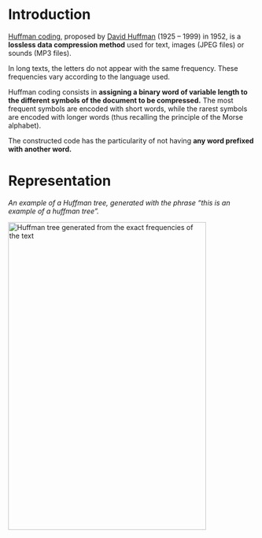 # Introduction
[Huffman coding](https://en.wikipedia.org/wiki/Huffman_coding), proposed by [David Huffman](https://en.wikipedia.org/wiki/David_A._Huffman) (1925 – 1999) in 1952, is a **lossless data compression method** used for text, images (JPEG files) or sounds (MP3 files).

In long texts, the letters do not appear with the same frequency. These frequencies vary according to the language used.

Huffman coding consists in **assigning a binary word of variable length to the different symbols of the document to be compressed.** The most frequent symbols are encoded with short words, while the rarest symbols are encoded with longer words (thus recalling the principle of the Morse alphabet).

The constructed code has the particularity of not having **any word prefixed with another word.**

# Representation
*An example of a Huffman tree, generated with the phrase “this is an example of a huffman tree”.*
<html>
    <img src="https://upload.wikimedia.org/wikipedia/commons/8/82/Huffman_tree_2.svg" alt="Huffman tree generated from the exact frequencies of the text "this is an example of a huffman tree". The frequencies and codes of each character are below. Encoding the sentence with this code requires 135 (or 147) bits, as opposed to 288 (or 180) bits if 36 characters of 8 (or 5) bits were used. (This assumes that the code tree structure is known to the decoder and thus does not need to be counted as part of the transmitted information.)" style="height: 625px; width:402px; align:center;"/>
</html>
